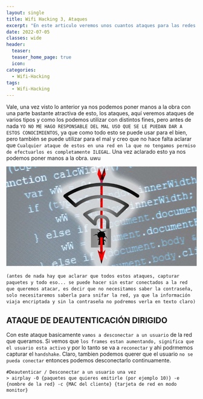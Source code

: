 ```yaml
---
layout: single
title: Wifi Hacking 3, Ataques
excerpt: "En este articulo veremos unos cuantos ataques para las redes WPA y WPA 2, los cuales podremos lanzar con distintas finalidades."
date: 2022-07-05
classes: wide
header:
  teaser: 
  teaser_home_page: true
  icon:
categories:
  - Wifi-Hacking
tags:  
  - Wifi-Hacking
---
```


Vale, una vez visto lo anterior ya nos podemos poner manos a la obra con una parte bastante atractiva de esto, los ataques, aquí veremos ataques de varios tipos y como los podemos utilizar con distintos fines, pero antes de nada `YO NO ME HAGO RESPONSABLE DEL MAL USO QUE SE LE PUEDAN DAR A ESTOS CONOCIMIENTOS`, ya que como todo esto se puede usar para el bien, pero también se puede utilizar para el mal y creo que no hace falta aclarar que `Cualquier ataque de estos en una red en la que no tengamos permiso de efectuarlos es completamente ILEGAL`. Una vez aclarado esto ya nos podemos poner manos a la obra. uwu

![](/assets/images/Wifi-Hacking/wifi-hacking.jpg)

`(antes de nada hay que aclarar que todos estos ataques, capturar paquetes y todo eso... se puede hacer sin estar conectados a la red que queremos atacar, es decir que no necesitamos saber la contraseña, solo necesitaremos saberla para snifar la red, ya que la información viaja encriptada y sin la contraseña no podremos verla en texto claro)`

## ATAQUE DE DEAUTENTICACIÓN DIRIGIDO

Con este ataque basicamente `vamos a desconectar a un usuario` de la red que queramos. Si vemos que `los frames estan aumentando, significa que el usuario esta activo` y por lo tanto se va a `reconectar` y ahi podrmemos capturar el `handshake`. Claro, tambien podemos querer que el usuario `no se pueda conectar` entonces podemos desconectarlo continuamente.

```
#Deautenticar / Desconectar a un usuario una vez
> airplay -0 {paquetes que quieres emitirle (por ejemplo 10)} -e {nombre de la red} -c {MAC del cliente} {tarjeta de red en modo monitor}

```

